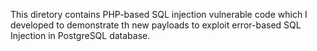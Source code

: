 This diretory contains PHP-based SQL injection vulnerable code which I developed to demonstrate th new payloads to exploit error-based SQL Injection in PostgreSQL database.
